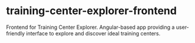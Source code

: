 # training-center-explorer-frontend
Frontend for Training Center Explorer. Angular-based app providing a user-friendly interface to explore and discover ideal training centers.
